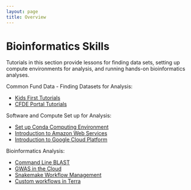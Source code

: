```yaml
---
layout: page
title: Overview
---
```


Bioinformatics Skills
=======================

Tutorials in this section provide lessons for finding data sets, setting up compute environments for analysis, and running hands-on bioinformatics analyses.

Common Fund Data - Finding Datasets for Analysis:

- [Kids First Tutorials](Kids-First/index.md)
- [CFDE Portal Tutorials](CFDE-Portal/index.md)

Software and Compute Set up for Analysis:

- [Set up Conda Computing Environment](install_conda_tutorial.md)
- [Introduction to Amazon Web Services](Introduction_to_Amazon_Web_Services/introtoaws1.md)
- [Introduction to Google Cloud Platform](Introduction-to-GCP/index.md)

Bioinformatics Analysis:

- [Command Line BLAST](Command-Line-BLAST/BLAST1.md)
- [GWAS in the Cloud](GWAS-in-the-cloud/index.md)
- [Snakemake Workflow Management](Snakemake/index.md)
- [Custom workflows in Terra](Custom-Terra-workflows/index.md)
